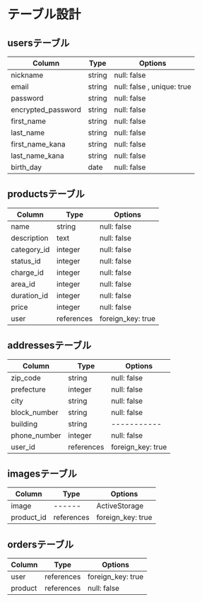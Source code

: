 # テーブル設計

## usersテーブル

|  Column             |  Type    |  Options      |
|  ----------         |  ------  |  --------     |
|  nickname           |  string  |  null: false  |
|  email              |  string  |  null: false , unique: true|
|  password           |  string  |  null: false  |
|  encrypted_password |  string  |  null: false  |
|  first_name         |  string  |  null: false  |
|  last_name          |  string  |  null: false  |
|  first_name_kana    |  string  |  null: false  |
|  last_name_kana     |  string  |  null: false  |
|  birth_day          |  date    |  null: false  |

## productsテーブル

|  Column              |  Type        |  Options            |
|  ---------           |  ------      |  --------           |
|  name                |  string      |  null: false        |
|  description         |  text        |  null: false        |
|  category_id         |  integer     |  null: false        |
|  status_id           |  integer     |  null: false        |
|  charge_id           |  integer     |  null: false        |
|  area_id             |  integer     |  null: false        |
|  duration_id         |  integer     |  null: false        |
|  price               |  integer     |  null: false        |
|  user                |  references  |  foreign_key: true  |

## addressesテーブル

|  Column       |  Type        |  Options            |
|  ----------   |  ------      |  --------           |
|  zip_code     |  string      |  null: false        |
|  prefecture   |  integer     |  null: false        |
|  city         |  string      |  null: false        |
|  block_number |  string      |  null: false        |
|  building     |  string      |  -----------        |
|  phone_number |  integer     |  null: false        |
|  user_id      |  references  |  foreign_key: true  |

## imagesテーブル

|  Column       |  Type        |  Options            |
|  ----------   |  ------      |  --------           |
|  image        |  ------      |  ActiveStorage      |
|  product_id   |  references  |  foreign_key: true  |

## ordersテーブル

|  Column       |  Type        |  Options           |
|  ----------   |  ------      |  --------          |
|  user         |  references  |  foreign_key: true |
|  product      |  references  |  null: false       |


